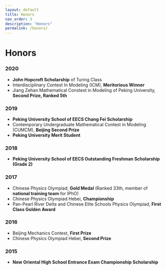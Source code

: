 ```yaml
---
layout: default
title: Honors
nav_order: 3
description: "Honors"
permalink: /honors/
---
```


# Honors
### 2020

- **John Hopcroft Scholarship** of Turing Class
- Interdisciplinary Contest In Modeling (ICM), **Meritorious Winner**
- Jiang Zehan Mathematical Constest in Modeling of Peking University, **Second Prize, Ranked 5th**

### 2019

- **Peking University School of EECS Chang Fei Scholarship**
- Contemporary Undergraduate Mathematical Contest in Modeling (CUMCM), **Beijing Second Prize**
- **Peking University Merit Student**

### 2018

- **Peking University School of EECS Outstanding Freshman Scholarship (Grade 2)**

### 2017

- Chinese Physics Olympiad, **Gold Medal** (Ranked 33th, member of **national training team** for IPhO)
- Chinese Physics Olympiad Hebei, **Championship**
- Pan-Pearl River Delta and Chinese Elite Schools Physics Olympiad, **First Class Golden Award**

### 2016

- Beijing Mechanics Contest, **First Prize**
- Chinese Physics Olympiad Hebei, **Second Prize**

### 2015
- **New Oriental High School Entrance Exam Championship Scholarship**